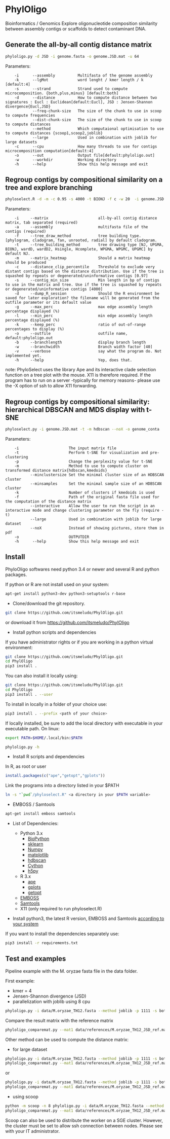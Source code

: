 # PhylOligo
Bioinformatics / Genomics 
Explore oligonucleotide composition similarity between assembly contigs or scaffolds to detect contaminant DNA.


Generate the all-by-all contig distance matrix
----------------------------------------------
```bash
phyloligo.py -d JSD -i genome.fasta -o genome.JSD.mat -u 64
```
Parameters:
```
    -i      --assembly          Multifasta of the genome assembly
    -k      --lgMot             word lenght / kmer length / k [default:4]
    -s      --strand            Strand used to compute microcomposition. {both,plus,minus} [default:both]
    -d      --distance          How to compute distance between two signatures : Eucl : Euclidean[default:Eucl], JSD : Jensen-Shannon divergence{Eucl,JSD}          
            --freq-chunk-size   The size of the chunk to use in scoop to compute frequencies
            --dist-chunk-size   The size of the chunk to use in scoop to compute distances
            --method            Which computaional optimisation to use to compute distances {scoop1,scoop2,joblib}            
            --large             Used in combination with joblib for large datasets
    -c      --cpu               How many threads to use for contigs microcomposition computation[default:4]                
    -o      --out               Output file[default:phyloligo.out]
    -w      --workdir           Working directory
    -h      --help              Show this help message and exit
```



 

Regroup contigs by compositional similarity on a tree and explore branching
---------------------------------------------------------------------------

```bash
phyloselect.R -d -m -c 0.95 -s 4000 -t BIONJ -f c -w 20  -i genome.JSD.mat -a genome.fasta -o genome_conta 

```

Parameters:
```
    -i     --matrix                      all-by-all contig distance matrix, tab separated (required)
    -a     --assembly                    multifasta file of the contigs (required)
    -f     --tree_draw_method            tree building type. [phylogram, cladogram, fan, unrooted, radial] by default cladogram.
    -t     --tree_building_method        tree drawing type [NJ, UPGMA, BIONJ, wardD, wardD2, Hsingle, Hcomplete, WPGMA, WPGMC, UPGMC] by default NJ.
    -m     --matrix_heatmap              Should a matrix heatmap should be produced
    -c     --distance_clip_percentile    Threshold to exclude very distant contigs based on the distance distribution. Use if the tree is squashed by repeats or degenerated/uninformative contigs [0.97]
    -s     --contig_min_size             Min length in bp of contigs to use in the matrix and tree. Use if the tree is squashed by repeats or degenerated/uninformative contigs [4000]
    -d     --dump_R_session              Should the R environment be saved for later exploration? the filename will be generated from the outfile parameter or its default value
    -g     --max_perc                    max edge assembly length percentage displayed (%)
    -l     --min_perc                    min edge assembly length percentage displayed (%)
    -k     --keep_perc                   ratio of out-of-range percentages to display (%)
    -o     --outfile                     outfile name, default:phyloligo.out
    -b     --branchlength                display branch length
    -w     --branchwidth                 Branch width factor [40]
    -v     --verbose                     say what the program do. Not implemented yet.
    -h     --help                        Yep, does that.
```

note: PhyloSelect uses the library Ape and its interactive clade selection function on a tree plot with the mouse. X11 is therefore required. If the program has to run on a server -typically for memory reasons- please use the -X option of ssh to allow X11 forwarding.




Regroup contigs by compositional similarity: hierarchical DBSCAN and MDS display with t-SNE
-------------------------------------------------------------------------------------------

```bash
phyloselect.py -i genome.JSD.mat -t -m hdbscan --noX -o genome_conta


```
Parameters:
```
    -i                      The input matrix file
    -t                      Perform t-SNE for visualization and pre-clustering
    -p                      Change the perplexity value for t-SNE
    -m                      Method to use to compute cluster on transformed distance matrix{hdbscan,kmedoids}
           --minclustersize Set the minimal cluster size of an HDBSCAN cluster
           --minsamples     Set the minimal sample size of an HDBSCAN cluster
    -k                      Number of clusters if kmedoids is used
    -f                      Path of the original fasta file used for the computation of the distance matrix                 
           --interactive    Allow the user to run the script in an interactive mode and change clustering parameter on the fly (require -t)
           --large          Used in combination with joblib for large dataset
           --noX            Instead of showing pictures, store them in pdf
    -o                      OUTPUTDIR
    -h      --help          Show this help message and exit
```






Install
-------

PhyloOligo softwares need python 3.4 or newer and several R and python packages.

If python or R are not install used on your system:
```Bash
apt-get install python3-dev python3-setuptools r-base
```

* Clone/download the git repository.

```Bash
git clone https://github.com/itsmeludo/PhylOligo.git
```
or download it from https://github.com/itsmeludo/PhylOligo

* Install python scripts and dependencies

If you have administrator rights or if you are working in a python virtual environment:

```Bash
git clone https://github.com/itsmeludo/PhylOligo.git
cd PhylOligo
pip3 install .
```

You can also install it locally using:

```Bash
git clone https://github.com/itsmeludo/PhylOligo.git
cd PhylOligo
pip3 install . --user
```

To install in locally in a folder of your choice use:
```Bash
pip3 install . --prefix <path of your choice>
```


If locally installed, be sure to add the local directory with executable in your executable path.
On linux:

```Bash
export PATH=$HOME/.local/bin:$PATH

phyloligo.py -h
```

* Install R scripts and dependencies

In R, as root or user
```R
install.packages(c("ape","getopt","gplots"))
```

Link the programs into a directory listed in your $PATH
```Bash
ln -s "`pwd`/phyloselect.R" <a directory in your $PATH variable>
```

* EMBOSS / Samtools 

```Bash
apt-get install emboss samtools
```

* List of Dependencies:

    * Python 3.x
        * [BioPython](biopython.org)
        * [sklearn](http://scikit-learn.org/stable/install.html)
        * [Numpy](numpy.org)
        * [matplotlib](http://matplotlib.org)
        * [hdbscan](https://pypi.python.org/pypi/hdbscan)
        * [Cython](http://cython.org)
        * [h5py](http://www.h5py.org)
    * R 3.x
        * [ape](http://ape-package.ird.fr)
        * [gplots](https://cran.r-project.org/web/packages/gplots/index.html)
        * [getopt](https://cran.r-project.org/web/packages/getopt/getopt.pdf)
    * [EMBOSS](http://emboss.sourceforge.net/download)
    * [Samtools](http://www.htslib.org/)
    * X11 (only required to run phyloselect.R)

    
* Install python3, the latest R version, EMBOSS and Samtools [according to your system](https://xkcd.com/1654/) 

If you want to install the dependencies separately use:
```Bash
pip3 install -r requirements.txt
```

Test and examples
-----------------

Pipeline example with the M. oryzae fasta file in the data folder.


First example:
* kmer = 4
* Jensen-Shannon divergence (JSD)
* parallelization with joblib using 8 cpu

```Bash
phyloligo.py -i data/M.oryzae_TH12.fasta --method joblib -p 1111 -s both -d JSD -c 8 -w data/example1/ -o data/example1/M.oryzae_TH12_ex1_JSD_joblib.mat
```

Compare the result matrix with the reference matrix
```Bash
phyloligo_comparemat.py --mat1 data/references/M.oryzae_TH12_JSD_ref.mat --format1 numpy --mat2 data/example1/M.oryzae_TH12_ex1_JSD_joblib.mat --format2 numpy
```

Other method can be used to compute the distance matrix:
* for large dataset
```Bash
phyloligo.py -i data/M.oryzae_TH12.fasta --method joblib -p 1111 -s both -d JSD -c 8 -w data/example2/ -o data/example2/M.oryzae_TH12_ex2_JSD_joblib_h5py.mat --large h5py
phyloligo_comparemat.py --mat1 data/references/M.oryzae_TH12_JSD_ref.mat --format1 numpy --mat2 data/example2/M.oryzae_TH12_ex2_JSD_joblib_h5py.mat --format2 h5py
```
or
```Bash
phyloligo.py -i data/M.oryzae_TH12.fasta --method joblib -p 1111 -s both -d JSD -c 8 -w data/example3/ -o data/example3/M.oryzae_TH12_ex3_JSD_joblib_memmap.mat --large memmap
phyloligo_comparemat.py --mat1 data/references/M.oryzae_TH12_JSD_ref.mat --format1 numpy --mat2 data/example3/M.oryzae_TH12_ex3_JSD_joblib_memmap.mat --format2 memmap
```
* using scoop 
```Bash
python -m scoop -n 8 phyloligo.py -i data/M.oryzae_TH12.fasta --method scoop -p 1111 -s both -d JSD -w data/example4/ -o data/example4/M.oryzae_TH12_ex4_JSD_scoop.mat
phyloligo_comparemat.py --mat1 data/references/M.oryzae_TH12_JSD_ref.mat --format1 numpy --mat2 data/example4/M.oryzae_TH12_ex4_JSD_scoop.mat --format2 numpy
```

Scoop can also be used to distribute the worker on a SGE cluster.
However, the cluster must be set to allow ssh connection between nodes. 
Please see with your IT administrator.






